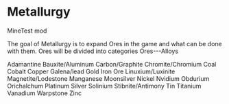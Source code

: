 Metallurgy
==========

MineTest mod

The goal of Metallurgy is to expand Ores in the game and what can be done with them. Ores will be divided into categories
Ores---Alloys

Adamantine
Bauxite/Aluminum
Carbon/Graphite
Chromite/Chromium
Coal
Cobalt
Copper
Galena/lead
Gold
Iron Ore
Linuxium/Luxinite
Magnetite/Lodestone
Manganese
Moonsilver
Nickel
Nvidium
Obdurium
Orichalchum
Platinum
Silver
Solinium
Stibnite/Antimony
Tin
Titanium
Vanadium
Warpstone
Zinc
